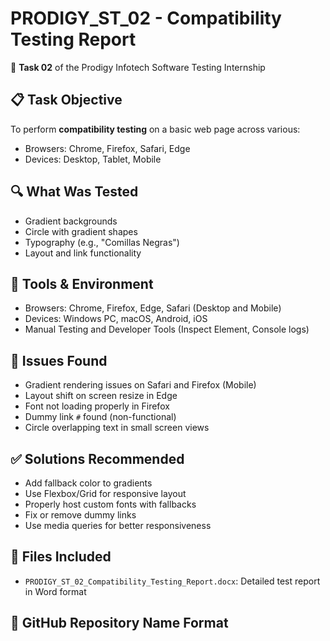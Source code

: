 # PRODIGY_ST_02 - Compatibility Testing Report

🚀 **Task 02** of the Prodigy Infotech Software Testing Internship

## 📋 Task Objective
To perform **compatibility testing** on a basic web page across various:
- Browsers: Chrome, Firefox, Safari, Edge
- Devices: Desktop, Tablet, Mobile

## 🔍 What Was Tested
- Gradient backgrounds
- Circle with gradient shapes
- Typography (e.g., "Comillas Negras")
- Layout and link functionality

## 🧪 Tools & Environment
- Browsers: Chrome, Firefox, Edge, Safari (Desktop and Mobile)
- Devices: Windows PC, macOS, Android, iOS
- Manual Testing and Developer Tools (Inspect Element, Console logs)

## 🐞 Issues Found
- Gradient rendering issues on Safari and Firefox (Mobile)
- Layout shift on screen resize in Edge
- Font not loading properly in Firefox
- Dummy link `#` found (non-functional)
- Circle overlapping text in small screen views

## ✅ Solutions Recommended
- Add fallback color to gradients
- Use Flexbox/Grid for responsive layout
- Properly host custom fonts with fallbacks
- Fix or remove dummy links
- Use media queries for better responsiveness

## 📁 Files Included
- `PRODIGY_ST_02_Compatibility_Testing_Report.docx`: Detailed test report in Word format

## 🔗 GitHub Repository Name Format
